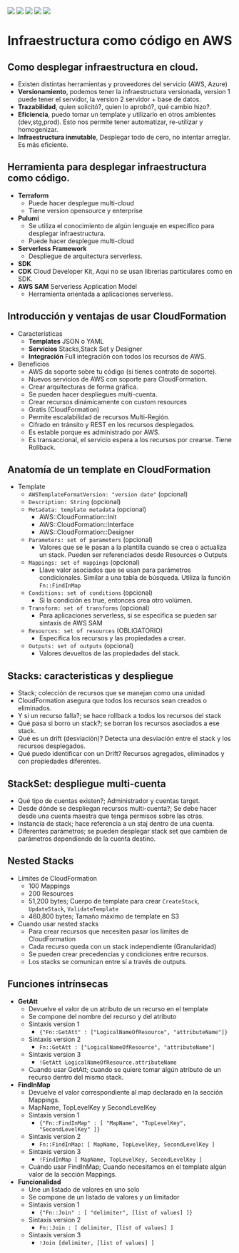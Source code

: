 ![](https://img.shields.io/static/v1?label=technology&message=AWS&color=blue)
![](https://img.shields.io/static/v1?label=technology&message=CloudFormation&color=red)
![](https://img.shields.io/static/v1?label=technology&message=DynamoDB&color=red)
![](https://img.shields.io/static/v1?label=school&message=platzi&color=green)
![](https://img.shields.io/static/v1?label=course&message=CursoDeInfraestructuraComoCódigoEnAWS&color=green)

# Infraestructura como código en AWS

## Como desplegar infraestructura en cloud.
- Existen distintas herramientas y proveedores del servicio (AWS, Azure)
- **Versionamiento**, podemos tener la infraestructura versionada, version 1 puede tener el servidor, la version 2 servidor + base de datos.
- **Trazabilidad**, quien solicitó?, quien lo aprobó?, qué cambio hizo?.
- **Eficiencia**, puedo tomar un template y utilizarlo en otros ambientes (dev,stg,prod). Esto nos permite tener automatizar, re-utilizar y homogenizar.
- **Infraestructura inmutable**, Desplegar todo de cero, no intentar arreglar. Es más eficiente.

## Herramienta para desplegar infraestructura como código.
+ **Terraform**
  + Puede hacer desplegue multi-cloud
  + Tiene version opensource y enterprise
+ **Pulumi**
  + Se utiliza el conocimiento de algún lenguaje en especifico para desplegar infraestructura.
  + Puede hacer desplegue multi-cloud
+ **Serverless Framework**
  + Despliegue de arquitectura serverless.
+ **SDK**
+ **CDK** Cloud Developer Kit, Aqui no se usan librerias particulares como en SDK.
+ **AWS SAM** Serverless Application Model
  + Herramienta orientada a aplicaciones serverless.

## Introducción y ventajas de usar CloudFormation
+ Características
  + **Templates** JSON o YAML
  + **Servicios** Stacks,Stack Set y Designer
  + **Integración** Full integración con todos los recursos de AWS.
+ Beneficios
  + AWS da soporte sobre tu código (si tienes contrato de soporte).
  + Nuevos servicios de AWS con soporte para CloudFormation.
  + Crear arquitecturas de forma gráfica.
  + Se pueden hacer despliegues multi-cuenta.
  + Crear recursos dinámicamente con custom resources
  + Gratis (CloudFormation)
  + Permite escalabilidad de recursos Multi-Región.
  + Cifrado en tránsito y REST en los recursos desplegados.
  + Es estable porque es administrado por AWS.
  + Es transaccional, el servicio espera a los recursos por crearse. Tiene Rollback.

## Anatomía de un template en CloudFormation
+ Template
  + `AWSTemplateFormatVersion: "version date"` (opcional)
  + `Description: String` (opcional)
  + `Metadata: template metadata` (opcional)
    + AWS::CloudFormation::Init
    + AWS::CloudFormation::Interface
    + AWS::CloudFormation::Designer
  + `Parameters: set of parameters` (opcional)
    + Valores que se le pasan a la plantilla cuando se crea o actualiza un stack. Pueden ser referenciados desde Resources o Outputs
  + `Mappings: set of mappings` (opcional)
    + Llave valor asociados que se usan para parámetros condicionales. Similar a una tabla de búsqueda. Utiliza la función `Fn::FindInMap`
  + `Conditions: set of conditions` (opcional)
    + Si la condición es true, entonces crea otro volúmen.
  + `Transform: set of transforms` (opcional)
    + Para aplicaciones serverless, si se especifica se pueden sar sintaxis de AWS SAM
  + `Resources: set of resources` (OBLIGATORIO)
    + Especifica los recursos y las propiedades a crear.
  + `Outputs: set of outputs` (opcional)
    + Valores devueltos de las propiedades del stack.

## Stacks: caracteristicas y despliegue
- Stack; colección de recursos que se manejan como una unidad
- CloudFormation asegura que todos los recursos sean creados o eliminados.
- Y si un recurso falla?; se hace rollback a todos los recursos del stack
- Qué pasa si borro un stack?; se borran los recursos asociados a ese stack.
- Qué es un drift (desviación)? Detecta una desviación entre el stack y los recursos desplegados.
- Qué puedo identificar con un Drift? Recursos agregados, eliminados y con propiedades diferentes.

## StackSet: despliegue multi-cuenta
- Qué tipo de cuentas existen?; Administrador y cuentas target.
- Desde dónde se despliegan recursos multi-cuenta?; Se debe hacer desde una cuenta maestra que tenga permisos sobre las otras.
- Instancia de stack; hace referencia a un staj dentro de una cuenta.
- Diferentes parámetros; se pueden desplegar stack set que cambien de parámetros dependiendo de la cuenta destino.

## Nested Stacks
+ Límites de CloudFormation
  + 100 Mappings
  + 200 Resources
  + 51,200 bytes; Cuerpo de template para crear `CreateStack`, `UpdateStack`, `ValidateTemplate`
  + 460,800 bytes; Tamaño máximo de template en S3
+ Cuando usar nested stacks
  + Para crear recursos que necesiten pasar los límites de CloudFormation
  + Cada recurso queda con un stack independiente (Granularidad)
  + Se pueden crear precedencias y condiciones entre recursos.
  + Los stacks se comunican entre sí a través de outputs.

## Funciones intrínsecas
+ **GetAtt**
  + Devuelve el valor de un atributo de un recurso en el template
  + Se compone del nombre del recurso y del atributo
  + Sintaxis version 1
    + `{"Fn::GetAtt" : ["LogicalNameOfResource", "attributeName"]}`
  + Sintaxis version 2
    + `Fn::GetAtt : ["LogicalNameOfResource", "attributeName"]`
  + Sintaxis version 3
    + `!GetAtt LogicalNameOfResource.attributeName`
  + Cuando usar GetAtt; cuando se quiere tomar algún atributo de un recurso dentro del mismo stack.
+ **FindInMap**
  + Devuelve el valor correspondiente al map declarado en la sección Mappings.
  + MapName, TopLevelKey y SecondLevelKey
  + Sintaxis version 1
    + `{"Fn::FindInMap" : [ "MapName", "TopLevelKey", "SecondLevelKey" ]}`
  + Sintaxis version 2
    + `Fn::FindInMap: [ MapName, TopLevelKey, SecondLevelKey ]`
  + Sintaxis version 3
    + `!FindInMap [ MapName, TopLevelKey, SecondLevelKey ]`
  + Cuándo usar FindInMap; Cuando necesitamos en el template algún valor de la sección Mappings.
+ **Funcionalidad**
  + Une un listado de valores en uno solo
  + Se compone de un listado de valores y un limitador
  + Sintaxis version 1
    + `{"Fn::Join" : [ "delimiter", [list of values] ]}`
  + Sintaxis version 2
    + `Fn::Join : [ delimiter, [list of values] ]`
  + Sintaxis version 3
    + `!Join [delimiter, [list of values] ]`
